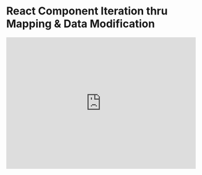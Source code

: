 # React Component Iteration thru Mapping & Data Modification
<iframe width="100%" height="350" src="http://jsfiddle.net/velopert/k21ozagp/17/embedded/result,js,html/" allowfullscreen="allowfullscreen" frameborder="0"></iframe>
